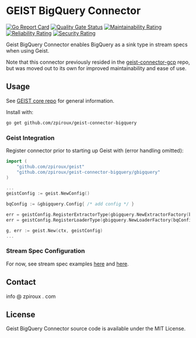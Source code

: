 # GEIST BigQuery Connector
<div>

[![Go Report Card](https://goreportcard.com/badge/github.com/zpiroux/geist-connector-bigquery)](https://goreportcard.com/report/github.com/zpiroux/geist-connector-bigquery)
[![Quality Gate Status](https://sonarcloud.io/api/project_badges/measure?project=zpiroux_geist-connector-bigquery&metric=alert_status)](https://sonarcloud.io/summary/new_code?id=zpiroux_geist-connector-bigquery)
[![Maintainability Rating](https://sonarcloud.io/api/project_badges/measure?project=zpiroux_geist-connector-bigquery&metric=sqale_rating)](https://sonarcloud.io/summary/new_code?id=zpiroux_geist-connector-bigquery)
[![Reliability Rating](https://sonarcloud.io/api/project_badges/measure?project=zpiroux_geist-connector-bigquery&metric=reliability_rating)](https://sonarcloud.io/summary/new_code?id=zpiroux_geist-connector-bigquery)
[![Security Rating](https://sonarcloud.io/api/project_badges/measure?project=zpiroux_geist-connector-bigquery&metric=security_rating)](https://sonarcloud.io/summary/new_code?id=zpiroux_geist-connector-bigquery)

</div>

Geist BigQuery Connector enables BigQuery as a sink type in stream specs when using Geist.

Note that this connector previously resided in the [geist-connector-gcp](https://github.com/zpiroux/geist-connector-gcp) repo, but was moved out to its own for improved maintainability and ease of use.

## Usage
See [GEIST core repo](https://github.com/zpiroux/geist) for general information.

Install with:
```sh
go get github.com/zpiroux/geist-connector-bigquery
```

### Geist Integration

Register connector prior to starting up Geist with (error handling omitted):
```go
import (
	"github.com/zpiroux/geist"
	"github.com/zpiroux/geist-connector-bigquery/gbigquery"
)

...
geistConfig := geist.NewConfig()

bqConfig := &gbigquery.Config{ /* add config */ }

err = geistConfig.RegisterExtractorType(gbigquery.NewExtractorFactory(bqConfig))
err = geistConfig.RegisterLoaderType(gbigquery.NewLoaderFactory(bqConfig))

g, err := geist.New(ctx, geistConfig)
...
```

### Stream Spec Configuration

For now, see stream spec examples [here](https://github.com/zpiroux/geist-connector-bigquery/gbigquery/test/specs/kafkasrc-bigquerysink-fooevents.json) and [here](https://github.com/zpiroux/geist-connector-bigquery/gbigquery/gbigquery_test.go).

## Contact
info @ zpiroux . com

## License
Geist BigQuery Connector source code is available under the MIT License.

